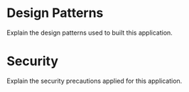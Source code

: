 # Design Patterns
Explain the design patterns used to built this application.

# Security
Explain the security precautions applied for this application.
